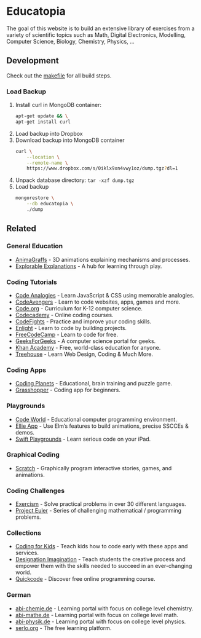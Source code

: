 # Educatopia

The goal of this website is to build an extensive library of exercises
from a variety of scientific topics such as Math, Digital Electronics,
Modelling, Computer Science, Biology, Chemistry, Physics, …


## Development

Check out the [makefile] for all build steps.

[makefile]: ./makefile


### Load Backup

1. Install curl in MongoDB container:
    ```sh
    apt-get update && \
    apt-get install curl
    ```
1. Load backup into Dropbox
1. Download backup into MongoDB container
    ```sh
    curl \
        --location \
        --remote-name \
        https://www.dropbox.com/s/0iklx9xn4vwy1oz/dump.tgz?dl=1
    ```
1. Unpack database directory: `tar -xzf dump.tgz`
1. Load backup
    ```sh
    mongorestore \
        --db educatopia \
        ./dump
    ```


## Related

### General Education

- [AnimaGraffs] - 3D animations explaining mechanisms and processes.
- [Explorable Explanations] - A hub for learning through play.

[Explorable Explanations]: http://explorabl.es
[AnimaGraffs]: https://animagraffs.com/


### Coding Tutorials

- [Code Analogies] - Learn JavaScript & CSS using memorable analogies.
- [CodeAvengers] - Learn to code websites, apps, games and more.
- [Code.org] - Curriculum for K-12 computer science.
- [Codecademy] - Online coding courses.
- [CodeFights] - Practice and improve your coding skills.
- [Enlight] - Learn to code by building projects.
- [FreeCodeCamp] - Learn to code for free.
- [GeeksForGeeks] - A computer science portal for geeks.
- [Khan Academy] - Free, world-class education for anyone.
- [Treehouse] - Learn Web Design, Coding & Much More.

[Code Analogies]: https://www.codeanalogies.com
[Code.org]: https://code.org
[CodeAvengers]: https://www.codeavengers.com
[Codecademy]: https://www.codecademy.com
[CodeFights]: https://codefights.com/arcade
[Enlight]: https://enlight.nyc
[FreeCodeCamp]: https://www.freecodecamp.org
[GeeksForGeeks]: http://geeksforgeeks.org
[Khan Academy]: https://www.khanacademy.org/computing
[Treehouse]: https://teamtreehouse.com


### Coding Apps

- [Coding Planets] - Educational, brain training and puzzle game.
- [Grasshopper] - Coding app for beginners.

[Coding Planets]:
  https://play.google.com/store/apps/details?id=com.material.design.codingplanet
[Grasshopper]:  https://grasshopper.codes


### Playgrounds

- [Code World] - Educational computer programming environment.
- [Ellie App] - Use Elm’s features to build animations, precise SSCCEs & demos.
- [Swift Playgrounds] - Learn serious code on your iPad.

[Code World]: https://code.world
[Ellie App]: https://ellie-app.com
[Swift Playgrounds]: https://www.apple.com/swift/playgrounds


### Graphical Coding

- [Scratch] - Graphically program interactive stories, games, and animations.

[Scratch]: https://scratch.mit.edu


### Coding Challenges

- [Exercism] - Solve practical problems in over 30 different languages.
- [Project Euler] - Series of challenging mathematical / programming problems.

[Exercism]: http://exercism.io
[Project Euler]: https://projecteuler.net


### Collections

- [Coding for Kids] - Teach kids how to code early with these apps and services.
- [Designation Imagination] - Teach students the creative process and
    empower them with the skills needed to succeed in an ever-changing world.
- [Quickcode] - Discover free online programming course.

[Coding for Kids]:
  https://www.producthunt.com/@davidkdonovanjr/collections/coding-for-kids
[Designation Imagination]: https://www.destinationimagination.org
[Quickcode]: http://www.quickcode.co


### German

- [abi-chemie.de] - Learning portal with focus on college level chemistry.
- [abi-mathe.de] - Learning portal with focus on college level math.
- [abi-physik.de] - Learning portal with focus on college level physics.
- [serlo.org] - The free learning platform.

[abi-chemie.de]: http://abi-chemie.de
[abi-mathe.de]: http://abi-mathe.de
[abi-physik.de]: http://abi-physik.de
[serlo.org]: http://serlo.org


